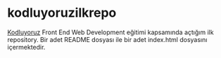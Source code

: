 # kodluyoruzilkrepo
[Kodluyoruz](https://www.kodluyoruz.org/) Front End Web Development eğitimi kapsamında açtığım ilk repository. Bir adet README dosyası ile bir adet index.html dosyasını içermektedir.

